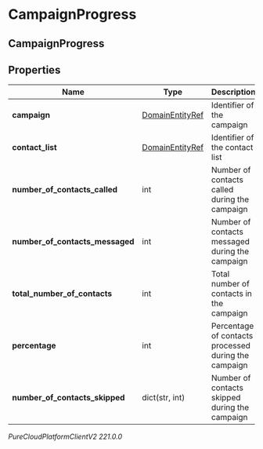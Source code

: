 # CampaignProgress

## CampaignProgress

## Properties

|Name | Type | Description | Notes|
|------------ | ------------- | ------------- | -------------|
| **campaign** | [DomainEntityRef](DomainEntityRef) | Identifier of the campaign | |
| **contact_list** | [DomainEntityRef](DomainEntityRef) | Identifier of the contact list | |
| **number_of_contacts_called** | int | Number of contacts called during the campaign | [optional] |
| **number_of_contacts_messaged** | int | Number of contacts messaged during the campaign | [optional] |
| **total_number_of_contacts** | int | Total number of contacts in the campaign | [optional] |
| **percentage** | int | Percentage of contacts processed during the campaign | [optional] |
| **number_of_contacts_skipped** | dict(str, int) | Number of contacts skipped during the campaign | [optional] |



_PureCloudPlatformClientV2 221.0.0_
